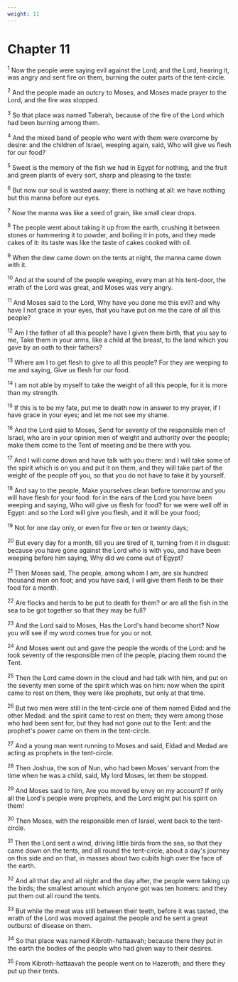 ```yaml
---
weight: 11
---
```


# Chapter 11

<sup>1</sup> Now the people were saying evil against the Lord; and the Lord, hearing it, was angry and sent fire on them, burning the outer parts of the tent-circle. 

<sup>2</sup> And the people made an outcry to Moses, and Moses made prayer to the Lord, and the fire was stopped. 

<sup>3</sup> So that place was named Taberah, because of the fire of the Lord which had been burning among them. 

<sup>4</sup> And the mixed band of people who went with them were overcome by desire: and the children of Israel, weeping again, said, Who will give us flesh for our food? 

<sup>5</sup> Sweet is the memory of the fish we had in Egypt for nothing, and the fruit and green plants of every sort, sharp and pleasing to the taste: 

<sup>6</sup> But now our soul is wasted away; there is nothing at all: we have nothing but this manna before our eyes. 

<sup>7</sup> Now the manna was like a seed of grain, like small clear drops. 

<sup>8</sup> The people went about taking it up from the earth, crushing it between stones or hammering it to powder, and boiling it in pots, and they made cakes of it: its taste was like the taste of cakes cooked with oil. 

<sup>9</sup> When the dew came down on the tents at night, the manna came down with it. 

<sup>10</sup> And at the sound of the people weeping, every man at his tent-door, the wrath of the Lord was great, and Moses was very angry. 

<sup>11</sup> And Moses said to the Lord, Why have you done me this evil? and why have I not grace in your eyes, that you have put on me the care of all this people? 

<sup>12</sup> Am I the father of all this people? have I given them birth, that you say to me, Take them in your arms, like a child at the breast, to the land which you gave by an oath to their fathers? 

<sup>13</sup> Where am I to get flesh to give to all this people? For they are weeping to me and saying, Give us flesh for our food. 

<sup>14</sup> I am not able by myself to take the weight of all this people, for it is more than my strength. 

<sup>15</sup> If this is to be my fate, put me to death now in answer to my prayer, if I have grace in your eyes; and let me not see my shame. 

<sup>16</sup> And the Lord said to Moses, Send for seventy of the responsible men of Israel, who are in your opinion men of weight and authority over the people; make them come to the Tent of meeting and be there with you. 

<sup>17</sup> And I will come down and have talk with you there: and I will take some of the spirit which is on you and put it on them, and they will take part of the weight of the people off you, so that you do not have to take it by yourself. 

<sup>18</sup> And say to the people, Make yourselves clean before tomorrow and you will have flesh for your food: for in the ears of the Lord you have been weeping and saying, Who will give us flesh for food? for we were well off in Egypt: and so the Lord will give you flesh, and it will be your food; 

<sup>19</sup> Not for one day only, or even for five or ten or twenty days; 

<sup>20</sup> But every day for a month, till you are tired of it, turning from it in disgust: because you have gone against the Lord who is with you, and have been weeping before him saying, Why did we come out of Egypt? 

<sup>21</sup> Then Moses said, The people, among whom I am, are six hundred thousand men on foot; and you have said, I will give them flesh to be their food for a month. 

<sup>22</sup> Are flocks and herds to be put to death for them? or are all the fish in the sea to be got together so that they may be full? 

<sup>23</sup> And the Lord said to Moses, Has the Lord's hand become short? Now you will see if my word comes true for you or not. 

<sup>24</sup> And Moses went out and gave the people the words of the Lord: and he took seventy of the responsible men of the people, placing them round the Tent. 

<sup>25</sup> Then the Lord came down in the cloud and had talk with him, and put on the seventy men some of the spirit which was on him: now when the spirit came to rest on them, they were like prophets, but only at that time. 

<sup>26</sup> But two men were still in the tent-circle one of them named Eldad and the other Medad: and the spirit came to rest on them; they were among those who had been sent for, but they had not gone out to the Tent: and the prophet's power came on them in the tent-circle. 

<sup>27</sup> And a young man went running to Moses and said, Eldad and Medad are acting as prophets in the tent-circle. 

<sup>28</sup> Then Joshua, the son of Nun, who had been Moses' servant from the time when he was a child, said, My lord Moses, let them be stopped. 

<sup>29</sup> And Moses said to him, Are you moved by envy on my account? If only all the Lord's people were prophets, and the Lord might put his spirit on them! 

<sup>30</sup> Then Moses, with the responsible men of Israel, went back to the tent-circle. 

<sup>31</sup> Then the Lord sent a wind, driving little birds from the sea, so that they came down on the tents, and all round the tent-circle, about a day's journey on this side and on that, in masses about two cubits high over the face of the earth. 

<sup>32</sup> And all that day and all night and the day after, the people were taking up the birds; the smallest amount which anyone got was ten homers: and they put them out all round the tents. 

<sup>33</sup> But while the meat was still between their teeth, before it was tasted, the wrath of the Lord was moved against the people and he sent a great outburst of disease on them. 

<sup>34</sup> So that place was named Kibroth-hattaavah; because there they put in the earth the bodies of the people who had given way to their desires. 

<sup>35</sup> From Kibroth-hattaavah the people went on to Hazeroth; and there they put up their tents. 


